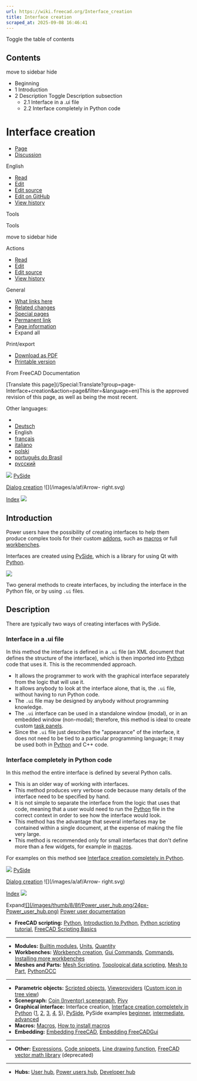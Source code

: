 ```yaml
---
url: https://wiki.freecad.org/Interface_creation
title: Interface creation
scraped_at: 2025-09-08 16:46:41
---
```


Toggle the table of contents

## Contents

move to sidebar hide

  * Beginning
  * 1 Introduction
  * 2 Description Toggle Description subsection
    * 2.1 Interface in a .ui file
    * 2.2 Interface completely in Python code

# Interface creation

  * [Page](/Interface_creation "View the content page \[ctrl-option-c\]")
  * [Discussion](/index.php?title=Talk:Interface_creation&action=edit&redlink=1 "Discussion about the content page \(page does not exist\) \[ctrl-option-t\]")

English

  * [Read](/Interface_creation)
  * [Edit](/index.php?title=Interface_creation&veaction=edit "Edit this page \[ctrl-option-v\]")
  * [Edit source](/index.php?title=Interface_creation&action=edit "Edit the source code of this page \[ctrl-option-e\]")
  * [Edit on GitHub](https://github.com/Reqrefusion/FreeCAD-Documentation-Project/blob/main/wiki/Interface_creation.wikitext "Edit this page on GitHub")
  * [View history](/index.php?title=Interface_creation&action=history "Past revisions of this page \[ctrl-option-h\]")

Tools

Tools

move to sidebar hide

Actions

  * [Read](/Interface_creation)
  * [Edit](/index.php?title=Interface_creation&veaction=edit "Edit this page \[ctrl-option-v\]")
  * [Edit source](/index.php?title=Interface_creation&action=edit "Edit the source code of this page \[ctrl-option-e\]")
  * [View history](/index.php?title=Interface_creation&action=history)

General

  * [What links here](/Special:WhatLinksHere/Interface_creation "A list of all wiki pages that link here \[ctrl-option-j\]")
  * [Related changes](/Special:RecentChangesLinked/Interface_creation "Recent changes in pages linked from this page \[ctrl-option-k\]")
  * [Special pages](/Special:SpecialPages "A list of all special pages \[ctrl-option-q\]")
  * [Permanent link](https://wiki.freecad.org/index.php?title=Interface_creation&oldid=1068428 "Permanent link to this revision of this page")
  * [Page information](/index.php?title=Interface_creation&action=info "More information about this page")
  * Expand all

Print/export

  * [Download as PDF](/index.php?title=Special:DownloadAsPdf&page=Interface_creation&action=show-download-screen)
  * [Printable version](javascript:print\(\); "Printable version of this page \[ctrl-option-p\]")

From FreeCAD Documentation

[Translate this page](/Special:Translate?group=page-
Interface+creation&action=page&filter=&language=en)This is the approved
revision of this page, as well as being the most recent.

Other languages:

  * [](/index.php?title=Special:Translate&group=page-Interface+creation&language=&task=view "Start translation for this language")
  * [Deutsch](/Interface_creation/de "Schnittstellen erstellen \(100% translated\)")
  * English
  * [français](/Interface_creation/fr "Création d'interface \(100% translated\)")
  * [italiano](/Interface_creation/it "Creare l'interfaccia \(100% translated\)")
  * [polski](/Interface_creation/pl "Tworzenie interfejsu \(100% translated\)")
  * [português do Brasil](/Interface_creation/pt-br "Criação de diálogo \(7% translated\)")
  * [русский](/Interface_creation/ru "Разработка графического интерфейса \(64% translated\)")

![](/images/6/6f/Arrow-left.svg) [PySide](/PySide "PySide")

[Dialog creation](/Dialog_creation "Dialog creation") ![](/images/a/af/Arrow-
right.svg)

[Index](/Online_Help_Toc "Online Help Toc")
![](/images/7/76/Online_Help_Toc.svg)

## Introduction

Power users have the possibility of creating interfaces to help them produce
complex tools for their custom [addons](/Addon "Addon"), such as
[macros](/Macros "Macros") or full [workbenches](/Workbenches "Workbenches").

Interfaces are created using [PySide](/PySide "PySide"), which is a library
for using Qt with [Python](/Python "Python").

[![](/images/8/83/FreeCAD_creating_interfaces.svg)](/index.php?title=File:FreeCAD_creating_interfaces.svg&filetimestamp=20200514224916&)

Two general methods to create interfaces, by including the interface in the
Python file, or by using `.ui` files.

## Description

There are typically two ways of creating interfaces with PySide.

### Interface in a .ui file

In this method the interface is defined in a `.ui` file (an XML document that
defines the structure of the interface), which is then imported into
[Python](/Python "Python") code that uses it. This is the recommended
approach.

  * It allows the programmer to work with the graphical interface separately from the logic that will use it.
  * It allows anybody to look at the interface alone, that is, the `.ui` file, without having to run Python code.
  * The `.ui` file may be designed by anybody without programming knowledge.
  * The `.ui` interface can be used in a standalone window (modal), or in an embedded window (non-modal); therefore, this method is ideal to create custom [task panels](/Task_panel "Task panel").
  * Since the `.ui` file just describes the "appearance" of the interface, it does not need to be tied to a particular programming language; it may be used both in [Python](/Python "Python") and C++ code.

### Interface completely in Python code

In this method the entire interface is defined by several Python calls.

  * This is an older way of working with interfaces.
  * This method produces very verbose code because many details of the interface need to be specified by hand.
  * It is not simple to separate the interface from the logic that uses that code, meaning that a user would need to run the [Python](/Python "Python") file in the correct context in order to see how the interface would look.
  * This method has the advantage that several interfaces may be contained within a single document, at the expense of making the file very large.
  * This method is recommended only for small interfaces that don't define more than a few widgets, for example in [macros](/Macros "Macros").

For examples on this method see [Interface creation completely in
Python](/Dialog_creation "Dialog creation").

  

![](/images/6/6f/Arrow-left.svg) [PySide](/PySide "PySide")

[Dialog creation](/Dialog_creation "Dialog creation") ![](/images/a/af/Arrow-
right.svg)

[Index](/Online_Help_Toc "Online Help Toc")
![](/images/7/76/Online_Help_Toc.svg)

Expand[![](/images/thumb/8/8f/Power_user_hub.png/24px-
Power_user_hub.png)](/index.php?title=File:Power_user_hub.png&filetimestamp=20200511213015&)
[Power user documentation](/Power_users_hub "Power users hub")

  * **FreeCAD scripting:** [Python](/Python "Python"), [Introduction to Python](/Introduction_to_Python "Introduction to Python"), [Python scripting tutorial](/Python_scripting_tutorial "Python scripting tutorial"), [FreeCAD Scripting Basics](/FreeCAD_Scripting_Basics "FreeCAD Scripting Basics")

* * *

  * **Modules:** [Builtin modules](/Builtin_modules "Builtin modules"), [Units](/Units "Units"), [Quantity](/Quantity "Quantity")
  * **Workbenches:** [Workbench creation](/Workbench_creation "Workbench creation"), [Gui Commands](/Gui_Command "Gui Command"), [Commands](/Command "Command"), [Installing more workbenches](/Installing_more_workbenches "Installing more workbenches")
  * **Meshes and Parts:** [Mesh Scripting](/Mesh_Scripting "Mesh Scripting"), [Topological data scripting](/Topological_data_scripting "Topological data scripting"), [Mesh to Part](/Mesh_to_Part "Mesh to Part"), [PythonOCC](/PythonOCC "PythonOCC")

* * *

  * **Parametric objects:** [Scripted objects](/Scripted_objects "Scripted objects"), [Viewproviders](/Viewprovider "Viewprovider") ([Custom icon in tree view](/Custom_icon_in_tree_view "Custom icon in tree view"))
  * **Scenegraph:** [Coin (Inventor) scenegraph](/Scenegraph "Scenegraph"), [Pivy](/Pivy "Pivy")
  * **Graphical interface:** Interface creation, [Interface creation completely in Python](/Dialog_creation "Dialog creation") ([1](/Dialog_creation_with_various_widgets "Dialog creation with various widgets"), [2](/Dialog_creation_reading_and_writing_files "Dialog creation reading and writing files"), [3](/Dialog_creation_setting_colors "Dialog creation setting colors"), [4](/Dialog_creation_image_and_animated_GIF "Dialog creation image and animated GIF"), [5](/PySide_usage_snippets "PySide usage snippets")), [PySide](/PySide "PySide"), PySide examples [beginner](/PySide_Beginner_Examples "PySide Beginner Examples"), [intermediate](/PySide_Intermediate_Examples "PySide Intermediate Examples"), [advanced](/PySide_Advanced_Examples "PySide Advanced Examples")
  * **Macros:** [Macros](/Macros "Macros"), [How to install macros](/How_to_install_macros "How to install macros")
  * **Embedding:** [Embedding FreeCAD](/Embedding_FreeCAD "Embedding FreeCAD"), [Embedding FreeCADGui](/Embedding_FreeCADGui "Embedding FreeCADGui")

* * *

  * **Other:** [Expressions](/Expressions "Expressions"), [Code snippets](/Code_snippets "Code snippets"), [Line drawing function](/Line_drawing_function "Line drawing function"), [FreeCAD vector math library](/FreeCAD_vector_math_library "FreeCAD vector math library") (deprecated)

* * *

  * **Hubs:** [User hub](/User_hub "User hub"), [Power users hub](/Power_users_hub "Power users hub"), [Developer hub](/Developer_hub "Developer hub")

